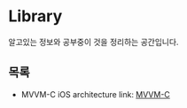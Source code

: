 # Library
알고있는 정보와 공부중이 것을 정리하는 공간입니다.

## 목록
- MVVM-C iOS architecture link: [MVVM-C]


[MVVM-C]: https://github.com/jaeminKim0523/Library/blob/main/MVVM-C "Read MVVM-C"


